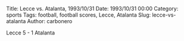 Title: Lecce vs. Atalanta, 1993/10/31
Date: 1993/10/31 00:00
Category: sports
Tags: football, football scores, Lecce, Atalanta
Slug: lecce-vs-atalanta
Author: carbonero


Lecce 5 - 1 Atalanta
